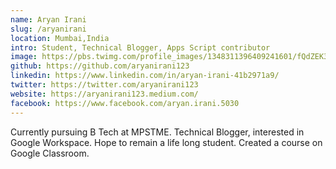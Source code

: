 ```yaml
---
name: Aryan Irani
slug: /aryanirani
location: Mumbai,India
intro: Student, Technical Blogger, Apps Script contributor
image: https://pbs.twimg.com/profile_images/1348311396409241601/fQdZEK3z_400x400.jpg
github: https://github.com/aryanirani123
linkedin: https://www.linkedin.com/in/aryan-irani-41b2971a9/
twitter: https://twitter.com/aryanirani123
website: https://aryanirani123.medium.com/
facebook: https://www.facebook.com/aryan.irani.5030
---
```


Currently pursuing B Tech at MPSTME. Technical Blogger, interested in Google Workspace. Hope to remain a life long student. Created a course on Google Classroom.
